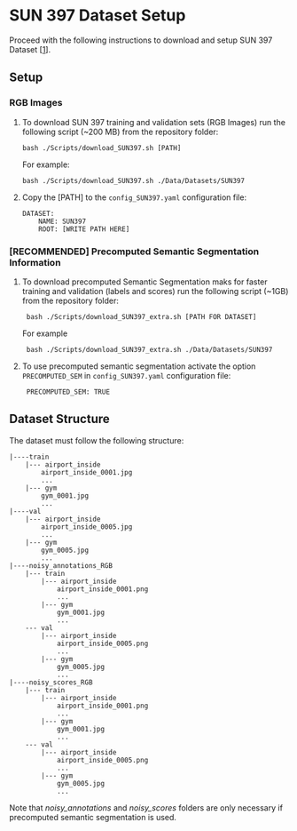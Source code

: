 # SUN 397 Dataset Setup
Proceed with the following instructions to download and setup SUN 397 Dataset [[1](https://groups.csail.mit.edu/vision/SUN/)].

## Setup
### RGB Images

 1. To download SUN 397 training and validation sets (RGB Images) run the following script (~200 MB) from the repository folder:
	 
	    bash ./Scripts/download_SUN397.sh [PATH]
	   
	   For example:

	    bash ./Scripts/download_SUN397.sh ./Data/Datasets/SUN397
	    
 2. Copy the [PATH] to the `config_SUN397.yaml` configuration file:
 
		DATASET:
		    NAME: SUN397
		    ROOT: [WRITE PATH HERE]

### [RECOMMENDED] Precomputed Semantic Segmentation Information

1. To download precomputed Semantic Segmentation maks for faster training and validation (labels and scores) run the following script (~1GB) from the repository folder:

		bash ./Scripts/download_SUN397_extra.sh [PATH FOR DATASET]  

	For example

		bash ./Scripts/download_SUN397_extra.sh ./Data/Datasets/SUN397

2. To use precomputed semantic segmentation activate the option `PRECOMPUTED_SEM` in `config_SUN397.yaml` configuration file:
	
		PRECOMPUTED_SEM: TRUE

## Dataset Structure
The dataset must follow the following structure:
```
|----train
	|--- airport_inside
		airport_inside_0001.jpg
		...
	|--- gym
		gym_0001.jpg
		...	
|----val
	|--- airport_inside
		airport_inside_0005.jpg
		...
	|--- gym
		gym_0005.jpg
		...		
|----noisy_annotations_RGB
	|--- train
		|--- airport_inside
			airport_inside_0001.png
			...
		|--- gym
			gym_0001.jpg
			...
	--- val
		|--- airport_inside
			airport_inside_0005.png
			...
		|--- gym
			gym_0005.jpg
			...
|----noisy_scores_RGB
	|--- train
		|--- airport_inside
			airport_inside_0001.png
			...
		|--- gym
			gym_0001.jpg
			...
	--- val
		|--- airport_inside
			airport_inside_0005.png
			...
		|--- gym
			gym_0005.jpg
			...
```

Note that *noisy_annotations* and *noisy_scores* folders are only necessary if precomputed semantic segmentation is used.
